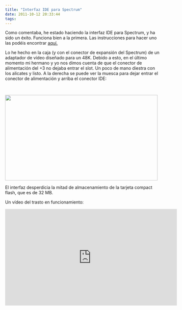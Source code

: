 ```yaml
---
title: "Interfaz IDE para Spectrum"
date: 2011-10-12 20:33:44
tags: 
---
```

<p style="text-align: left;">Como comentaba, he estado haciendo la interfaz IDE para Spectrum, y ha sido un éxito. Funciona bien a la primera. Las instrucciones para hacer uno las podéis encontrar <a title="Spectrum IDE" href="http://www.worldofspectrum.org/zxplus3e/interface.html">aquí.</a></p>
<p style="text-align: left;">Lo he hecho en la caja (y con el conector de expansión del Spectrum) de un adaptador de vídeo diseñado para un 48K. Debido a esto, en el último momento mi hermano y yo nos dimos cuenta de que el conector de alimentación del +3 no dejaba entrar el slot. Un poco de mano diestra con los alicates y listo. A la derecha se puede ver la muesca para dejar entrar el conector de alimentación y arriba el conector IDE:</p>
&nbsp;

<a href="http://yombo.org/wp-content/uploads/2011/10/ide1.jpg"><img class="aligncenter size-full wp-image-24" title="ide" src="http://yombo.org/wp-content/uploads/2011/10/ide1.jpg" alt="" width="497" height="279" /></a>

El interfaz desperdicia la mitad de almacenamiento de la tarjeta compact flash, que es de 32 MB.

Un vídeo del trasto en funcionamiento:

<iframe width="560" height="315" src="https://www.youtube.com/embed/q2VMj7ERaf8?rel=0" frameborder="0" allowfullscreen></iframe>